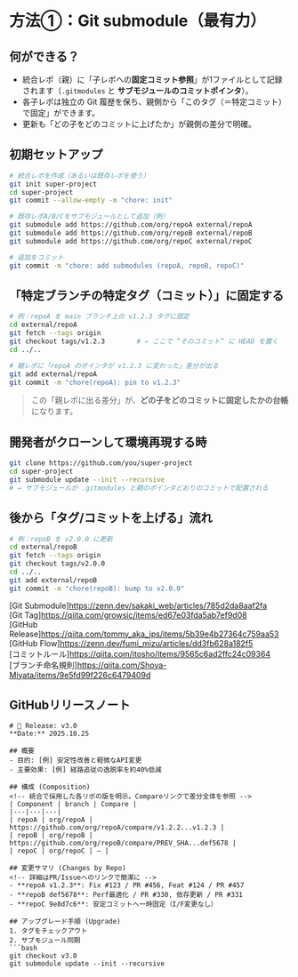 # 方法①：Git submodule（最有力）

## 何ができる？

* 統合レポ（親）に「子レポへの**固定コミット参照**」が1ファイルとして記録されます（`.gitmodules` と **サブモジュールのコミットポインタ**）。
* 各子レポは独立の Git 履歴を保ち、親側から「このタグ（＝特定コミット）で固定」ができます。
* 更新も「どの子をどのコミットに上げたか」が親側の差分で明確。

## 初期セットアップ

```bash
# 統合レポを作成（あるいは既存レポを使う）
git init super-project
cd super-project
git commit --allow-empty -m "chore: init"

# 既存レポA/B/Cをサブモジュールとして追加（例）
git submodule add https://github.com/org/repoA external/repoA
git submodule add https://github.com/org/repoB external/repoB
git submodule add https://github.com/org/repoC external/repoC

# 追加をコミット
git commit -m "chore: add submodules (repoA, repoB, repoC)"
```

## 「特定ブランチの特定タグ（コミット）」に固定する

```bash
# 例：repoA を main ブランチ上の v1.2.3 タグに固定
cd external/repoA
git fetch --tags origin
git checkout tags/v1.2.3        # ← ここで “そのコミット” に HEAD を置く
cd ../..

# 親レポに「repoA のポインタが v1.2.3 に変わった」差分が出る
git add external/repoA
git commit -m "chore(repoA): pin to v1.2.3"
```

> この「親レポに出る差分」が、**どの子をどのコミットに固定したかの台帳**になります。

## 開発者がクローンして環境再現する時

```bash
git clone https://github.com/you/super-project
cd super-project
git submodule update --init --recursive
# → サブモジュールが .gitmodules と親のポインタどおりのコミットで配置される
```

## 後から「タグ/コミットを上げる」流れ

```bash
# 例：repoB を v2.0.0 に更新
cd external/repoB
git fetch --tags origin
git checkout tags/v2.0.0
cd ../..
git add external/repoB
git commit -m "chore(repoB): bump to v2.0.0"
```

[Git Submodule]https://zenn.dev/sakaki_web/articles/785d2da8aaf2fa  
[Git Tag]https://qiita.com/growsic/items/ed67e03fda5ab7ef9d08  
[GitHub Release]https://qiita.com/tommy_aka_jps/items/5b39e4b27364c759aa53  
[GitHub Flow]https://zenn.dev/fumi_mizu/articles/dd3fb628a182f5  
[コミットルール]https://qiita.com/itosho/items/9565c6ad2ffc24c09364  
[ブランチ命名規則]https://qiita.com/Shoya-Miyata/items/9e5fd99f226c6479409d  

## GitHubリリースノート

```
# 🚀 Release: v3.0
**Date:** 2025.10.25

## 概要
- 目的: [例] 安定性改善と軽微なAPI変更
- 主要効果: [例] 経路追従の逸脱率を約40%低減

## 構成 (Composition)
<!-- 統合で採用した各リポの版を明示。Compareリンクで差分全体を参照 -->
| Component | branch | Compare |
|---|---|---|
| repoA | org/repoA | https://github.com/org/repoA/compare/v1.2.2...v1.2.3 |
| repoB | org/repoB | https://github.com/org/repoB/compare/PREV_SHA...def5678 |
| repoC | org/repoC | — |

## 変更サマリ (Changes by Repo)
<!-- 詳細はPR/Issueへのリンクで簡潔に -->
- **repoA v1.2.3**: Fix #123 / PR #456, Feat #124 / PR #457  
- **repoB def5678**: Perf最適化 / PR #330, 依存更新 / PR #331  
- **repoC 9e8d7c6**: 安定コミットへ一時固定（I/F変更なし）

## アップグレード手順 (Upgrade)
1. タグをチェックアウト
2. サブモジュール同期
```bash
git checkout v3.0
git submodule update --init --recursive

```

